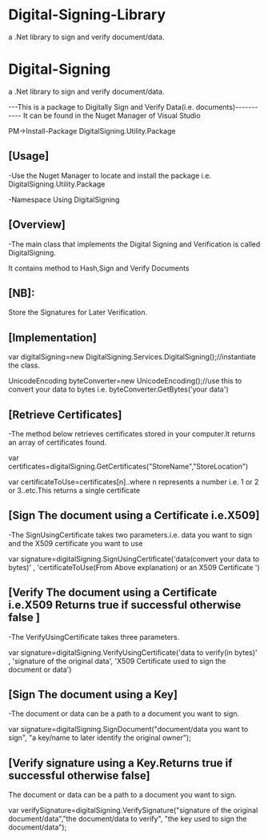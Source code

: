 # Digital-Signing-Library
a .Net library to sign and verify document/data.

# Digital-Signing
a .Net library to sign and verify document/data.

---This is a package to  Digitally Sign and Verify Data(i.e. documents)-----------
It can be found in the Nuget Manager of Visual Studio

PM->Install-Package DigitalSigning.Utility.Package 

[Usage]
-------
-Use the Nuget Manager to locate and install the package i.e.
 DigitalSigning.Utility.Package
 
 -Namespace
 Using DigitalSigning

[Overview]
----------
-The main class that implements the Digital Signing and Verification is called DigitalSigning.
 
It contains method to Hash,Sign and Verify Documents

[NB]:
-----
Store the Signatures for Later Verification.

[Implementation]
----------------
var digitalSigning=new DigitalSigning.Services.DigitalSigning();//instantiate the class.

UnicodeEncoding byteConverter=new UnicodeEncoding();//use this to convert your data to bytes i.e. byteConverter.GetBytes('your data')

[Retrieve Certificates]
-----------------------
-The method below retrieves certificates stored in your computer.It returns an array of certificates found.

var certificates=digitalSigning.GetCertificates("StoreName","StoreLocation")

var certificateToUse=certificates[n]..where n represents a number i.e. 1 or 2 or 3..etc.This returns a single certificate

[Sign The document using a Certificate i.e.X509]
-----------------------------------------------
-The SignUsingCertificate takes two parameters.i.e. data you want to sign and the X509 certificate you want to use

var signature=digitalSigning.SignUsingCertificate('data(convert your data to bytes)'  ,  'certificateToUse(From Above explanation) or an X509 Certificate ')

[Verify The document using a Certificate i.e.X509 Returns true if successful otherwise false ]
---------------------------------------------------------------------------------------------
-The VerifyUsingCertificate takes three parameters.

var signature=digitalSigning.VerifyUsingCertificate('data to verify(in bytes)' , 'signature of the original data', 'X509 Certificate used to sign the document or data')


[Sign The document using a Key]
------------------------------------------------------------------
-The document or data can be a path to a document you want to sign.

var signature=digitalSigning.SignDocument("document/data you want to sign", "a key/name to later identify the original owner");

[Verify signature using a Key.Returns true if successful otherwise false]
-------------------------------------------------------------
The document or data can be a path to a document you want to sign.

var verifySignature=digitalSigning.VerifySignature("signature of the original document/data","the document/data to verify", "the key used to sign the document/data");

